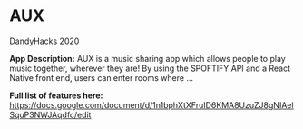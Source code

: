 # AUX

DandyHacks 2020

**App Description:**
AUX is a music sharing app which allows people to play music together, wherever they are! By using the SPOFTIFY API and a React Native front end, users can enter rooms where ...

**Full list of features here:**
https://docs.google.com/document/d/1n1bphXtXFruID6KMA8UzuZJ8gNIAelSquP3NWJAqdfc/edit